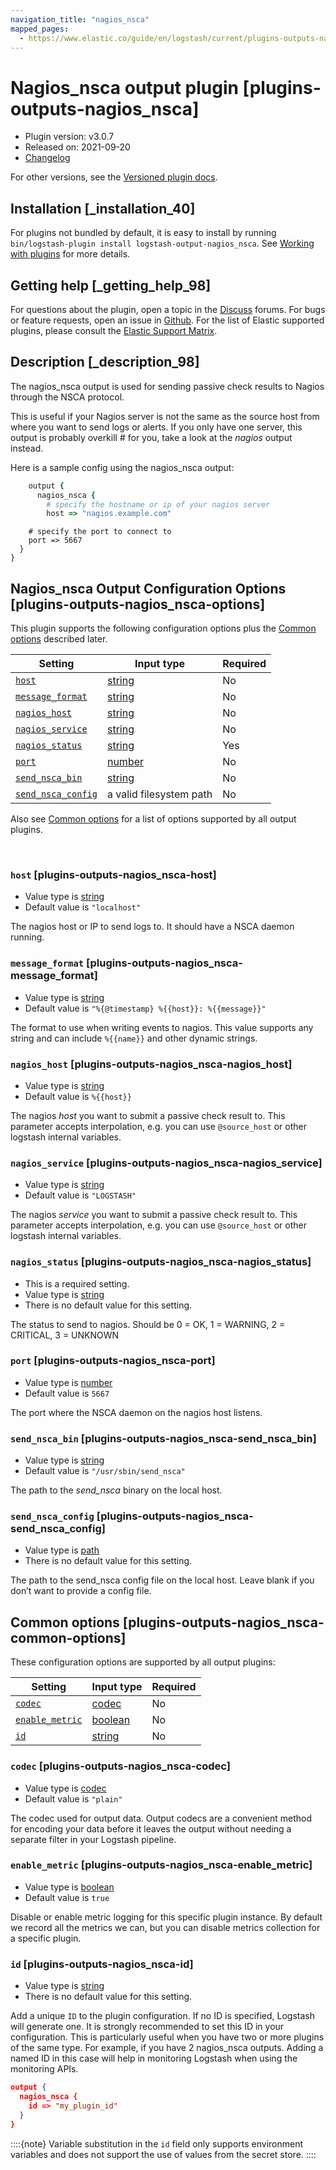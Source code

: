 ```yaml
---
navigation_title: "nagios_nsca"
mapped_pages:
  - https://www.elastic.co/guide/en/logstash/current/plugins-outputs-nagios_nsca.html
---
```


# Nagios_nsca output plugin [plugins-outputs-nagios_nsca]


* Plugin version: v3.0.7
* Released on: 2021-09-20
* [Changelog](https://github.com/logstash-plugins/logstash-output-nagios_nsca/blob/v3.0.7/CHANGELOG.md)

For other versions, see the [Versioned plugin docs](logstash-docs://reference/output-nagios_nsca-index.md).

## Installation [_installation_40]

For plugins not bundled by default, it is easy to install by running `bin/logstash-plugin install logstash-output-nagios_nsca`. See [Working with plugins](/reference/working-with-plugins.md) for more details.


## Getting help [_getting_help_98]

For questions about the plugin, open a topic in the [Discuss](http://discuss.elastic.co) forums. For bugs or feature requests, open an issue in [Github](https://github.com/logstash-plugins/logstash-output-nagios_nsca). For the list of Elastic supported plugins, please consult the [Elastic Support Matrix](https://www.elastic.co/support/matrix#logstash_plugins).


## Description [_description_98]

The nagios_nsca output is used for sending passive check results to Nagios through the NSCA protocol.

This is useful if your Nagios server is not the same as the source host from where you want to send logs or alerts. If you only have one server, this output is probably overkill # for you, take a look at the *nagios* output instead.

Here is a sample config using the nagios_nsca output:

```ruby
    output {
      nagios_nsca {
        # specify the hostname or ip of your nagios server
        host => "nagios.example.com"
```

```
    # specify the port to connect to
    port => 5667
  }
}
```

## Nagios_nsca Output Configuration Options [plugins-outputs-nagios_nsca-options]

This plugin supports the following configuration options plus the [Common options](#plugins-outputs-nagios_nsca-common-options) described later.

| Setting | Input type | Required |
| --- | --- | --- |
| [`host`](#plugins-outputs-nagios_nsca-host) | [string](/reference/configuration-file-structure.md#string) | No |
| [`message_format`](#plugins-outputs-nagios_nsca-message_format) | [string](/reference/configuration-file-structure.md#string) | No |
| [`nagios_host`](#plugins-outputs-nagios_nsca-nagios_host) | [string](/reference/configuration-file-structure.md#string) | No |
| [`nagios_service`](#plugins-outputs-nagios_nsca-nagios_service) | [string](/reference/configuration-file-structure.md#string) | No |
| [`nagios_status`](#plugins-outputs-nagios_nsca-nagios_status) | [string](/reference/configuration-file-structure.md#string) | Yes |
| [`port`](#plugins-outputs-nagios_nsca-port) | [number](/reference/configuration-file-structure.md#number) | No |
| [`send_nsca_bin`](#plugins-outputs-nagios_nsca-send_nsca_bin) | [string](/reference/configuration-file-structure.md#string) | No |
| [`send_nsca_config`](#plugins-outputs-nagios_nsca-send_nsca_config) | a valid filesystem path | No |

Also see [Common options](#plugins-outputs-nagios_nsca-common-options) for a list of options supported by all output plugins.

 

### `host` [plugins-outputs-nagios_nsca-host]

* Value type is [string](/reference/configuration-file-structure.md#string)
* Default value is `"localhost"`

The nagios host or IP to send logs to. It should have a NSCA daemon running.


### `message_format` [plugins-outputs-nagios_nsca-message_format]

* Value type is [string](/reference/configuration-file-structure.md#string)
* Default value is `"%{@timestamp} %{{host}}: %{{message}}"`

The format to use when writing events to nagios. This value supports any string and can include `%{{name}}` and other dynamic strings.


### `nagios_host` [plugins-outputs-nagios_nsca-nagios_host]

* Value type is [string](/reference/configuration-file-structure.md#string)
* Default value is `%{{host}}`

The nagios *host* you want to submit a passive check result to. This parameter accepts interpolation, e.g. you can use `@source_host` or other logstash internal variables.


### `nagios_service` [plugins-outputs-nagios_nsca-nagios_service]

* Value type is [string](/reference/configuration-file-structure.md#string)
* Default value is `"LOGSTASH"`

The nagios *service* you want to submit a passive check result to. This parameter accepts interpolation, e.g. you can use `@source_host` or other logstash internal variables.


### `nagios_status` [plugins-outputs-nagios_nsca-nagios_status]

* This is a required setting.
* Value type is [string](/reference/configuration-file-structure.md#string)
* There is no default value for this setting.

The status to send to nagios. Should be 0 = OK, 1 = WARNING, 2 = CRITICAL, 3 = UNKNOWN


### `port` [plugins-outputs-nagios_nsca-port]

* Value type is [number](/reference/configuration-file-structure.md#number)
* Default value is `5667`

The port where the NSCA daemon on the nagios host listens.


### `send_nsca_bin` [plugins-outputs-nagios_nsca-send_nsca_bin]

* Value type is [string](/reference/configuration-file-structure.md#string)
* Default value is `"/usr/sbin/send_nsca"`

The path to the *send_nsca* binary on the local host.


### `send_nsca_config` [plugins-outputs-nagios_nsca-send_nsca_config]

* Value type is [path](/reference/configuration-file-structure.md#path)
* There is no default value for this setting.

The path to the send_nsca config file on the local host. Leave blank if you don’t want to provide a config file.



## Common options [plugins-outputs-nagios_nsca-common-options]

These configuration options are supported by all output plugins:

| Setting | Input type | Required |
| --- | --- | --- |
| [`codec`](#plugins-outputs-nagios_nsca-codec) | [codec](/reference/configuration-file-structure.md#codec) | No |
| [`enable_metric`](#plugins-outputs-nagios_nsca-enable_metric) | [boolean](/reference/configuration-file-structure.md#boolean) | No |
| [`id`](#plugins-outputs-nagios_nsca-id) | [string](/reference/configuration-file-structure.md#string) | No |

### `codec` [plugins-outputs-nagios_nsca-codec]

* Value type is [codec](/reference/configuration-file-structure.md#codec)
* Default value is `"plain"`

The codec used for output data. Output codecs are a convenient method for encoding your data before it leaves the output without needing a separate filter in your Logstash pipeline.


### `enable_metric` [plugins-outputs-nagios_nsca-enable_metric]

* Value type is [boolean](/reference/configuration-file-structure.md#boolean)
* Default value is `true`

Disable or enable metric logging for this specific plugin instance. By default we record all the metrics we can, but you can disable metrics collection for a specific plugin.


### `id` [plugins-outputs-nagios_nsca-id]

* Value type is [string](/reference/configuration-file-structure.md#string)
* There is no default value for this setting.

Add a unique `ID` to the plugin configuration. If no ID is specified, Logstash will generate one. It is strongly recommended to set this ID in your configuration. This is particularly useful when you have two or more plugins of the same type. For example, if you have 2 nagios_nsca outputs. Adding a named ID in this case will help in monitoring Logstash when using the monitoring APIs.

```json
output {
  nagios_nsca {
    id => "my_plugin_id"
  }
}
```

::::{note}
Variable substitution in the `id` field only supports environment variables and does not support the use of values from the secret store.
::::





